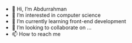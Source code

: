 - 👋 Hi, I’m Abdurrahman
- 👀 I’m interested in computer science
- 🌱 I’m currently learning front-end development
- 💞️ I’m looking to collaborate on ...
- 📫 How to reach me 

<!---
AbdSEMD/AbdSEMD is a ✨ special ✨ repository because its `README.md` (this file) appears on your GitHub profile.
You can click the Preview link to take a look at your changes.
--->
